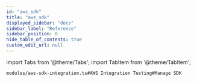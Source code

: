```yaml
---
id: "aws_sdk"
title: "aws_sdk"
displayed_sidebar: "docs"
sidebar_label: "Reference"
sidebar_position: 0
hide_table_of_contents: true
custom_edit_url: null
---
```


import Tabs from '@theme/Tabs';
import TabItem from '@theme/TabItem';

<Tabs>
  <TabItem value="Components" label="Components" default>

</TabItem>
  <TabItem value="Code examples" label="Code examples">

```testdoc
modules/aws-sdk-integration.ts#AWS Integration Testing#Manage SDK
```

</TabItem>
</Tabs>

